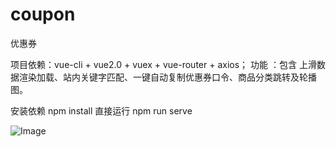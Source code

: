 # coupon
优惠券

项目依赖：vue-cli + vue2.0 + vuex + vue-router + axios；
功能 ：包含 上滑数据渲染加载、站内关键字匹配、一键自动复制优惠券口令、商品分类跳转及轮播图。

安装依赖 npm install 
直接运行  npm  run serve 

![Image](https://github.com/Esports-Beethoven/coupon/blob/master/src/picture/index.png)

